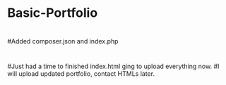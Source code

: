# Basic-Portfolio
#
#
#Added composer.json and index.php
#
#
#Just had a time to finished index.html ging to upload everything now.
#I will upload updated portfolio, contact HTMLs later.